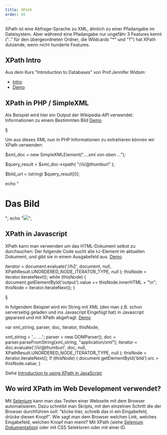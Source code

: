 ```yaml
---
title: XPath
order: 45
---
```


XPath ist eine Abfrage-Sprache zu XML, ähnlich zu
einer Pfadangabe im Dateisystem.  Aber während eine
Pfadangabe nur ungefähr 3 Features kennt (".." für den
übergeordneten Ordner, die Wildcards "*" und "?")
hat XPath dutzende, wenn nicht hunderte Features.

## XPath Intro

Aus dem Kurs "Introduction to Databases" von Prof.Jennifer Widom:

* [Intro](http://www.youtube.com/watch?v=qY2Ezw786ko&list=WLF4A5CFFB0BD48551)
* [Demo](http://www.youtube.com/watch?v=6Zvw3kmJ0KA&list=WLF4A5CFFB0BD48551)

## XPath in PHP / SimpleXML

Als Beispiel wird hier ein Output der Wikipedia-API verwendet: Informationen
zu einem Bestimmten Bild [Demo](http://de.wikipedia.org/w/api.php?action=query&titles=Datei%3A2010-04-29-tulpen-by-RalfR-14.jpg&prop=imageinfo&iiprop=url&iiurlwidth=300&format=xml)

<xml caption="output der Wikipedia-API: Abfrage von Bild-Information">
<api>
  <query>
    <pages>
      <page ns="6" title="Datei:2010-04-29-tulpen-by-RalfR-14.jpg" missing="" imagerepository="shared">
        <imageinfo>
          <ii thumburl="http://upload.wikimedia.org/wikipedia/commons/thumb/8/8b/2010-04-29-tulpen-by-RalfR-14.jpg/300px-2010-04-29-tulpen-by-RalfR-14.jpg" thumbwidth="300" thumbheight="451" url="http://upload.wikimedia.org/wikipedia/commons/8/8b/2010-04-29-tulpen-by-RalfR-14.jpg" descriptionurl="http://commons.wikimedia.org/wiki/File:2010-04-29-tulpen-by-RalfR-14.jpg"/>
        </imageinfo>
      </page>
    </pages>
  </query>
</api>
</xml>

§

Um aus dieses XML nun in PHP Informationen zu extrahieren können 
wir XPath verwenden:

<php caption="XML abfragen mit XPath in PHP">
$xml_doc = new SimpleXMLElement("....xml von oben ...");

$query_result = $xml_doc->xpath( "//ii/@thumburl" );

$bild_url = (string) $query_result[0];

echo "<h1>Das Bild</h1>";
echo "<img src='$bild_url'>";
</php>

## XPath in Javascript

XPath kann man verwenden um das HTML-Dokument selbst zu durchsuchen:
Der folgende Code sucht alle `h2`-Element im aktuellen Dokument, und
gibt sie in einem Ausgabefeld aus. [Demo](/images/js-und-xpath.html)

<javascript caption="XPath verwenden in HTML">
iterator = document.evaluate('//h2', document, null, XPathResult.UNORDERED_NODE_ITERATOR_TYPE, null );
thisNode = iterator.iterateNext();
while (thisNode) {
  document.getElementById('output').value += thisNode.innerHTML + "\n";
  thisNode = iterator.iterateNext();
} 
</javascript>

§

In folgendem Beispiel wird ein String mit XML (den man z.B. schon
serverseitig geladen und ins Javascript Eingefügt hat) in
Javascript geparsed und mit XPath abgefragt.  [Demo](/images/js-und-xml-xpath.html)

<javascript>
var xml_string, parser, doc, iterator, thisNode;

xml_string = '... <ii thumburl="http://upload.wikimedia.org/wikipedia/commons/thumb/8/8b/2010-04-29-tulpen-by-RalfR-14.jpg/300px-2010-04-29-tulpen-by-RalfR-14.jpg" thumbwidth="300" thumbheight="451" /> ....';
parser   = new DOMParser();
doc      = parser.parseFromString(xml_string, "application/xml");
iterator = doc.evaluate('//ii/@thumburl', doc, 
               null, XPathResult.UNORDERED_NODE_ITERATOR_TYPE, null );
thisNode = iterator.iterateNext();
if (thisNode) {
  document.getElementById('bild').src = thisNode.value;
} 
</javascript>



Siehe [Introduction to using XPath in JavaScript](https://developer.mozilla.org/en-US/docs/Introduction_to_using_XPath_in_JavaScript)

## Wo wird XPath im Web Development verwendet?

Mit [Selenium](http://docs.seleniumhq.org/) kann man das Testen einer Webseite
mit dem Browser automatisieren.  Dazu schreibt man Skripts,
mit den einzelnen Schritt die der Browser durchführen soll: 
"klicke hier, schreib das in ein Eingabefeld, drücke diesen Knopf".
Wie sagt man dem Browser welchen Link, welches Eingabefeld, welchen Knopf man meint?
Mit XPath (siehe [Selenium Dokumentation](http://docs.seleniumhq.org/docs/02_selenium_ide.jsp#locating-by-xpath))
oder mit CSS Selektoren oder mit einer ID.


